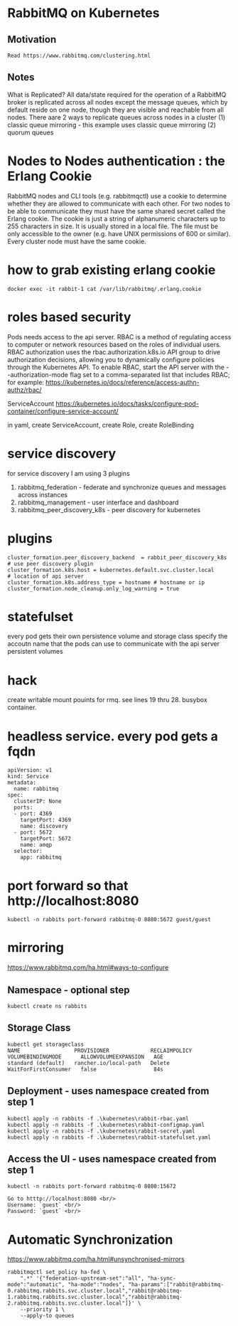 # RabbitMQ on Kubernetes

## Motivation
```
Read https://www.rabbitmq.com/clustering.html
```

## Notes 

What is Replicated?
All data/state required for the operation of a RabbitMQ broker is replicated across all nodes except the message queues, which by default reside on one node, though they are visible and reachable from all nodes. 
There aare 2 ways to replicate queues across nodes in a cluster
(1) classic queue mirroring - this example uses classic queue mirroring
(2) quorum queues

# Nodes to Nodes authentication : the Erlang Cookie
RabbitMQ nodes and CLI tools (e.g. rabbitmqctl) use a cookie to determine whether they are allowed to communicate with each other. For two nodes to be able to communicate they must have the same shared secret called the Erlang cookie. The cookie is just a string of alphanumeric characters up to 255 characters in size. It is usually stored in a local file. The file must be only accessible to the owner (e.g. have UNIX permissions of 600 or similar). Every cluster node must have the same cookie.

# how to grab existing erlang cookie
```
docker exec -it rabbit-1 cat /var/lib/rabbitmq/.erlang.cookie
```

# roles based security 
Pods needs access to the api server. RBAC is a method of regulating access to computer or network resources based on the roles of individual users. RBAC authorization uses the rbac.authorization.k8s.io API group to drive authorization decisions, allowing you to dynamically configure policies through the Kubernetes API. To enable RBAC, start the API server with the --authorization-mode flag set to a comma-separated list that includes RBAC; for example:
https://kubernetes.io/docs/reference/access-authn-authz/rbac/

ServiceAccount
https://kubernetes.io/docs/tasks/configure-pod-container/configure-service-account/

in yaml, create ServiceAccount, create Role, create RoleBinding

# service discovery 
for service discovery I am using 3 plugins
1) rabbitmq_federation - federate and synchronize queues and messages across instances
2) rabbitmq_management - user interface and dashboard
3) rabbitmq_peer_discovery_k8s - peer discovery for kubernetes

# plugins
```
cluster_formation.peer_discovery_backend  = rabbit_peer_discovery_k8s # use peer discovery plugin
cluster_formation.k8s.host = kubernetes.default.svc.cluster.local     # location of api server
cluster_formation.k8s.address_type = hostname # hostname or ip
cluster_formation.node_cleanup.only_log_warning = true
```

# statefulset
every pod gets their own persistence volume and storage class
specify the accoutn name that the pods can use to communicate with the api server
persistent volumes 

# hack
create writable mount pouints for rmq. see lines 19 thru 28. busybox container.

# headless service. every pod gets a fqdn
```
apiVersion: v1
kind: Service
metadata:
  name: rabbitmq
spec:
  clusterIP: None
  ports:
  - port: 4369
    targetPort: 4369
    name: discovery
  - port: 5672
    targetPort: 5672
    name: amqp
  selector:
    app: rabbitmq
```

# port forward so that http://localhost:8080
```
kubectl -n rabbits port-forward rabbitmq-0 8080:5672 guest/guest
```

# mirroring
https://www.rabbitmq.com/ha.html#ways-to-configure


## Namespace - optional step

```
kubectl create ns rabbits
```

## Storage Class

```
kubectl get storageclass
NAME                 PROVISIONER             RECLAIMPOLICY   VOLUMEBINDINGMODE      ALLOWVOLUMEEXPANSION   AGE
standard (default)   rancher.io/local-path   Delete          WaitForFirstConsumer   false                  84s
```

## Deployment - uses namespace created from step 1

```
kubectl apply -n rabbits -f .\kubernetes\rabbit-rbac.yaml
kubectl apply -n rabbits -f .\kubernetes\rabbit-configmap.yaml
kubectl apply -n rabbits -f .\kubernetes\rabbit-secret.yaml
kubectl apply -n rabbits -f .\kubernetes\rabbit-statefulset.yaml
```

## Access the UI - uses namespace created from step 1

```
kubectl -n rabbits port-forward rabbitmq-0 8080:15672

Go to htttp://localhost:8080 <br/>
Username: `guest` <br/>
Password: `guest` <br/>
```

# Automatic Synchronization

https://www.rabbitmq.com/ha.html#unsynchronised-mirrors

```
rabbitmqctl set_policy ha-fed \
    ".*" '{"federation-upstream-set":"all", "ha-sync-mode":"automatic", "ha-mode":"nodes", "ha-params":["rabbit@rabbitmq-0.rabbitmq.rabbits.svc.cluster.local","rabbit@rabbitmq-1.rabbitmq.rabbits.svc.cluster.local","rabbit@rabbitmq-2.rabbitmq.rabbits.svc.cluster.local"]}' \
    --priority 1 \
    --apply-to queues
```

